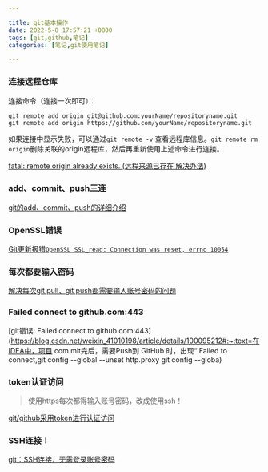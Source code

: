 ```yaml
---

title: git基本操作
date: 2022-5-8 17:57:21 +0800
tags: [git,github,笔记]
categories: [笔记,git使用笔记]

---
```


### 连接远程仓库

连接命令（连接一次即可）：

```
git remote add origin git@github.com:yourName/repositoryname.git
git remote add origin https://github.com/yourName/repositoryname.git
```

如果连接中显示失败，可以通过`git remote -v` 查看远程库信息。`git remote rm origin`删除关联的origin远程库，然后再重新使用上述命令进行连接。

[fatal: remote origin already exists. (远程来源已存在 解决办法)](https://cloud.tencent.com/developer/article/1880265)

### add、commit、push三连

[git的add、commit、push的详细介绍 ](https://www.jianshu.com/p/2e1d551b8261)

### OpenSSL错误

[Git更新报错`OpenSSL SSL_read: Connection was reset, errno 10054`](https://blog.csdn.net/weixin_43705953/article/details/119959145)

### 每次都要输入密码

[解决每次git pull、git push都需要输入账号密码的问题](https://blog.csdn.net/yinghuochong124/article/details/113860505)

### Failed connect to github.com:443

[git错误: Failed connect to github.com:443](https://blog.csdn.net/weixin_41010198/article/details/100095212#:~:text=在IDEA中，项目 com mit完后，需要Push到 GitHub 时，出现“ Failed to connect,git config --global --unset http.proxy git config --globa)

### token认证访问

> 使用https每次都得输入账号密码，改成使用ssh！

[git/github采用token进行认证访问](https://www.jianshu.com/p/ec68ab0a103f)

### SSH连接！

[git：SSH连接，无需登录账号密码](https://blog.csdn.net/weixin_40922744/article/details/107576748)

